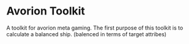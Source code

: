 Avorion Toolkit
===============

A toolkit for avorion meta gaming.
The first purpose of this toolkit is to calculate a balanced ship. (balenced in terms of target attribes)
